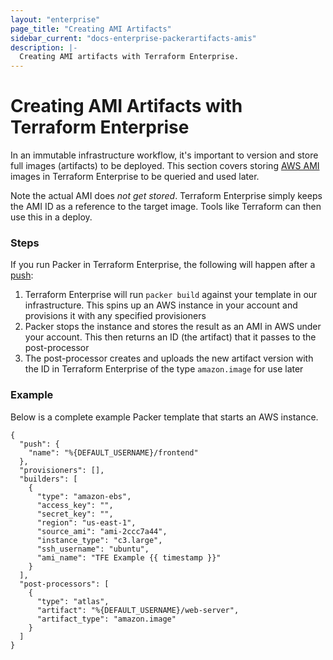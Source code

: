 ```yaml
---
layout: "enterprise"
page_title: "Creating AMI Artifacts"
sidebar_current: "docs-enterprise-packerartifacts-amis"
description: |-
  Creating AMI artifacts with Terraform Enterprise.
---
```


# Creating AMI Artifacts with Terraform Enterprise

In an immutable infrastructure workflow, it's important to version and store full images (artifacts)
to be deployed. This section covers storing [AWS AMI](http://docs.aws.amazon.com/AWSEC2/latest/UserGuide/AMIs.html)
images in Terraform Enterprise to be queried and used later.

Note the actual AMI does _not get stored_. Terraform Enterprise
simply keeps the AMI ID as a reference to the target image. Tools
like Terraform can then use this in a deploy.

### Steps

If you run Packer in Terraform Enterprise, the following will happen after a [push](/docs/enterprise/packer/builds/starting.html):

1. Terraform Enterprise will run `packer build` against your template in our infrastructure.
This spins up an AWS instance in your account and provisions it with
 any specified provisioners
2. Packer stops the instance and stores the result as an AMI in AWS
under your account. This then returns an ID (the artifact) that it passes to the post-processor
3. The post-processor creates and uploads the new artifact version with the
ID in Terraform Enterprise of the type `amazon.image` for use later

### Example

Below is a complete example Packer template that starts an AWS instance.

    {
      "push": {
        "name": "%{DEFAULT_USERNAME}/frontend"
      },
      "provisioners": [],
      "builders": [
        {
          "type": "amazon-ebs",
          "access_key": "",
          "secret_key": "",
          "region": "us-east-1",
          "source_ami": "ami-2ccc7a44",
          "instance_type": "c3.large",
          "ssh_username": "ubuntu",
          "ami_name": "TFE Example {{ timestamp }}"
        }
      ],
      "post-processors": [
        {
          "type": "atlas",
          "artifact": "%{DEFAULT_USERNAME}/web-server",
          "artifact_type": "amazon.image"
        }
      ]
    }

